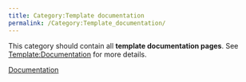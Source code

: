 ```yaml
---
title: Category:Template documentation
permalink: /Category:Template_documentation/
---
```


This category should contain all **template documentation pages**. See
[Template:Documentation](Template:Documentation.md "wikilink") for more
details.

[Documentation](Category:Templates.md "wikilink")